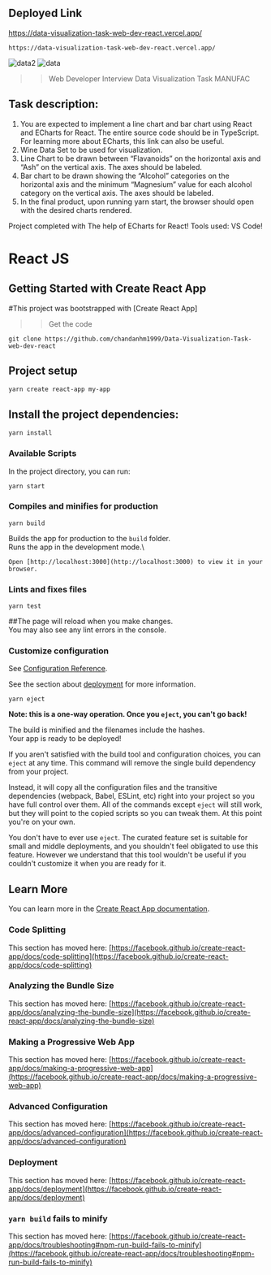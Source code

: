 ## Deployed Link
https://data-visualization-task-web-dev-react.vercel.app/

```
https://data-visualization-task-web-dev-react.vercel.app/
```

![data2](https://user-images.githubusercontent.com/109410990/235132206-af2b266e-6ebc-469f-b02f-6a7930020b92.png)
![data](https://user-images.githubusercontent.com/109410990/235132238-437c0f35-1e8b-413a-a8be-cbe8f719593b.png)

>> Web Developer Interview
Data Visualization Task MANUFAC

## Task description:
1. You are expected to implement a line chart and bar chart using React and ECharts for
React. The entire source code should be in TypeScript. For learning more about ECharts,
this link can also be useful.
2. Wine Data Set to be used for visualization.
3. Line Chart to be drawn between “Flavanoids” on the horizontal axis and “Ash” on the
vertical axis. The axes should be labeled.
4. Bar chart to be drawn showing the “Alcohol” categories on the horizontal axis and the
minimum “Magnesium” value for each alcohol category on the vertical axis. The axes
should be labeled.
5. In the final product, upon running yarn start, the browser should open with the desired
charts rendered.

Project completed with The help of ECharts for React!
Tools used: VS Code!
# React JS

## Getting Started with Create React App
#This project was bootstrapped with [Create React App]

>> Get the code
```
git clone https://github.com/chandanhm1999/Data-Visualization-Task-web-dev-react
```

## Project setup
```
yarn create react-app my-app
```

## Install the project dependencies:
```
yarn install
```

### Available Scripts
In the project directory, you can run:
```
yarn start
```

### Compiles and minifies for production
```
yarn build
```
Builds the app for production to the `build` folder.\
Runs the app in the development mode.\
```
Open [http://localhost:3000](http://localhost:3000) to view it in your browser.
```

### Lints and fixes files
```
yarn test
```
##The page will reload when you make changes.\
You may also see any lint errors in the console.

### Customize configuration
See [Configuration Reference](https://reactjs.org/).

See the section about [deployment](https://facebook.github.io/create-react-app/docs/deployment) for more information.
```
yarn eject
```

**Note: this is a one-way operation. Once you `eject`, you can't go back!**

The build is minified and the filenames include the hashes.\
Your app is ready to be deployed!

If you aren't satisfied with the build tool and configuration choices, you can `eject` at any time. This command will remove the single build dependency from your project.

Instead, it will copy all the configuration files and the transitive dependencies (webpack, Babel, ESLint, etc) right into your project so you have full control over them. All of the commands except `eject` will still work, but they will point to the copied scripts so you can tweak them. At this point you're on your own.

You don't have to ever use `eject`. The curated feature set is suitable for small and middle deployments, and you shouldn't feel obligated to use this feature. However we understand that this tool wouldn't be useful if you couldn't customize it when you are ready for it.

## Learn More

You can learn more in the [Create React App documentation](https://facebook.github.io/create-react-app/docs/getting-started).

### Code Splitting

This section has moved here: [https://facebook.github.io/create-react-app/docs/code-splitting](https://facebook.github.io/create-react-app/docs/code-splitting)

### Analyzing the Bundle Size

This section has moved here: [https://facebook.github.io/create-react-app/docs/analyzing-the-bundle-size](https://facebook.github.io/create-react-app/docs/analyzing-the-bundle-size)

### Making a Progressive Web App

This section has moved here: [https://facebook.github.io/create-react-app/docs/making-a-progressive-web-app](https://facebook.github.io/create-react-app/docs/making-a-progressive-web-app)

### Advanced Configuration

This section has moved here: [https://facebook.github.io/create-react-app/docs/advanced-configuration](https://facebook.github.io/create-react-app/docs/advanced-configuration)

### Deployment

This section has moved here: [https://facebook.github.io/create-react-app/docs/deployment](https://facebook.github.io/create-react-app/docs/deployment)

### `yarn build` fails to minify

This section has moved here: [https://facebook.github.io/create-react-app/docs/troubleshooting#npm-run-build-fails-to-minify](https://facebook.github.io/create-react-app/docs/troubleshooting#npm-run-build-fails-to-minify)

